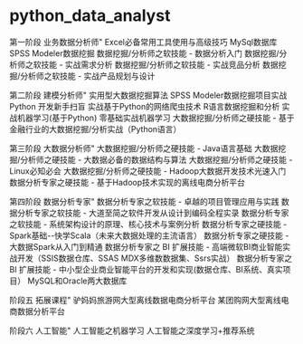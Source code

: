 # python_data_analyst

第一阶段
业务数据分析师"	Excel必备常用工具使用与高级技巧
	MySql数据库
	SPSS Modeler数据挖掘
	数据挖掘/分析师之软技能 - 数据分析入门
	数据挖掘/分析师之软技能 - 实战需求分析
	数据挖掘/分析师之软技能 - 实战竞品分析
	数据挖掘/分析师之软技能 - 实战产品规划与设计
	
第二阶段
建模分析师"	实用型大数据挖掘算法
	SPSS Modeler数据挖掘项目实战
	Python 开发新手扫盲
	实战基于Python的网络爬虫技术
	R语言数据挖掘和分析
	实战机器学习(基于Python)
	零基础实战机器学习
	大数据挖掘/分析师之硬技能 - 基于金融行业的大数据挖掘/分析实战（Python语言）
	
第三阶段
大数据分析师"	大数据挖掘/分析师之硬技能 - Java语言基础
	大数据挖掘/分析师之硬技能 - 大数据必备的数据结构与算法
	大数据挖掘/分析师之硬技能 - Linux必知必会
	大数据挖掘/分析师之硬技能 - Hadoop大数据开发技术光速入门
	数据分析专家之硬技能 - 基于Hadoop技术实现的离线电商分析平台
	
第四阶段
数据分析专家"	数据分析专家之软技能 - 卓越的项目管理应用与实践
	数据分析专家之软技能 - 大道至简之软件开发从设计到编码全程实录
	数据分析专家之软技能 - 系统架构设计的原理、核心技术与案例分析
	数据分析专家之硬技能 - Spark基础--快学Scala（未来大数据处理的主流语言）
	数据分析专家之硬技能 - 大数据Spark从入门到精通
	数据分析专家之 BI 扩展技能 - 高端微软BI商业智能实战开发（SSIS数据仓库、SSAS MDX多维数数据集、Ssrs实战）
	数据分析专家之 BI 扩展技能 - 中小型企业商业智能平台的开发和实现(数据仓库、BI系统、真实项目）
	MySQL和Oracle两大数据库
	
阶段五
拓展课程"	驴妈妈旅游网大型离线数据电商分析平台
	某团购网大型离线电商数据分析平台
	
阶段六
人工智能"	人工智能之机器学习
	人工智能之深度学习+推荐系统

